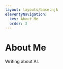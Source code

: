 ```yaml
---
layout: layouts/base.njk
eleventyNavigation:
  key: About Me
  order: 3
---
```

# About Me

Writing about AI.
